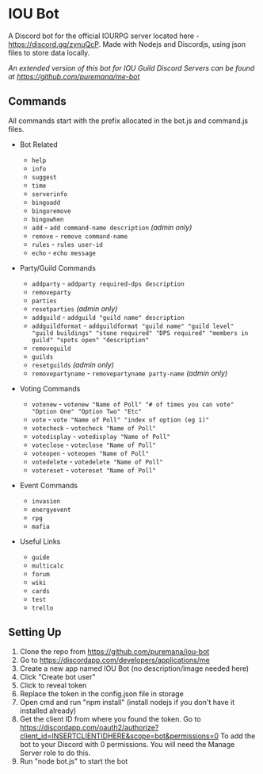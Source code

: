 # IOU Bot
A Discord bot for the official IOURPG server located here - https://discord.gg/zynuQcP.
Made with Nodejs and Discordjs, using json files to store data locally.

_An extended version of this bot for IOU Guild Discord Servers can be found at https://github.com/puremana/me-bot_

## Commands
All commands start with the prefix allocated in the bot.js and command.js files.

- Bot Related
  - `help`
  - `info`
  - `suggest`
  - `time`
  - `serverinfo`
  - `bingoadd`
  - `bingoremove`
  - `bingowhen`
  - `add` - `add command-name description` *(admin only)*
  - `remove` - `remove command-name`
  - `rules` - `rules user-id`
  - `echo` - `echo message`

- Party/Guild Commands
  - `addparty` - `addparty required-dps description`
  - `removeparty`
  - `parties`
  - `resetparties` *(admin only)*
  - `addguild` - `addguild "guild name" description`
  - `addguildformat` - `addguildformat "guild name" "guild level" "guild buildings" "stone required" "DPS required" "members in guild" "spots open" "description"`
  - `removeguild`
  - `guilds`
  - `resetguilds` *(admin only)*
  - `removepartyname` - `removepartyname party-name` *(admin only)*

- Voting Commands
  - `votenew` - `votenew "Name of Poll" "# of times you can vote" "Option One" "Option Two" "Etc"`
  - `vote` - `vote "Name of Poll" "index of option (eg 1)"`
  - `votecheck` - `votecheck "Name of Poll"` 
  - `votedisplay` - `votedisplay "Name of Poll"`
  - `voteclose` - `voteclose "Name of Poll"`
  - `voteopen` - `voteopen "Name of Poll"`
  - `votedelete` - `votedelete "Name of Poll"`
  - `votereset` - `votereset "Name of Poll"`

- Event Commands
  - `invasion`
  - `energyevent`
  - `rpg`
  - `mafia`

- Useful Links
  - `guide`
  - `multicalc`
  - `forum`
  - `wiki`
  - `cards`
  - `test`
  - `trello`

## Setting Up
1) Clone the repo from https://github.com/puremana/iou-bot
2) Go to https://discordapp.com/developers/applications/me
3) Create a new app named IOU Bot (no description/image needed here)
4) Click "Create bot user"
5) Click to reveal token
6) Replace the token in the config.json file in storage
7) Open cmd and run "npm install" (install nodejs if you don't have it installed already)
8) Get the client ID from where you found the token. Go to https://discordapp.com/oauth2/authorize?client_id=INSERTCLIENTIDHERE&scope=bot&permissions=0
To add the bot to your Discord with 0 permissions. You will need the Manage Server role to do this.
9) Run "node bot.js" to start the bot